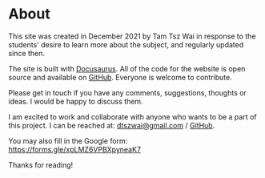 # About

This site was created in December 2021 by Tam Tsz Wai in response to the students' desire to learn more about the subject, and regularly updated since then.

The site is built with [Docusaurus](https://docusaurus.io/). All of the code for the website is open source and available on [GitHub](https://github.com/dtszwai/LearnChinese). Everyone is welcome to contribute.

Please get in touch if you have any comments, suggestions, thoughts or ideas. I would be happy to discuss them.

I am excited to work and collaborate with anyone who wants to be a part of this project. I can be reached at: dtszwai@gmail.com / [GitHub](https://github.com/dtszwai).

You may also fill in the Google form: https://forms.gle/xpLMZ6VPBXpyneaK7

Thanks for reading!